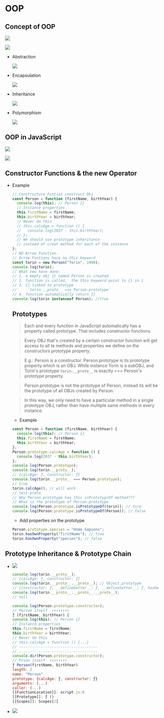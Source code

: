 # OOP

## Concept of OOP

![](img/oop1.png)

![](img/oop2.png)

- Abstraction

  ![](img/oop3.png)

- Encapsulation

  ![](img/oop4.png)

- Inheritance

  ![](img/oop5.png)

- Polymorphism

  ![](img/oop6.png)

## OOP in JavaScript

![](img/oop7.png)

![](img/oop8.png)

## Constructor Functions & the new Operator

- Example

  ```javascript
  // Constructure Funtion construct Obj
  const Person = function (firstName, birthYear) {
    console.log(this); // Person {}
    // Instance properties
    this.firstName = firstName;
    this.birthYear = birthYear;
    // Never do this
    // this.calcAge = function () {
    //   console.log(2037 - this.birthYear);
    // };
    // We should use prototype inheritance
    // instead of creat method for each of the instance
  };
  // NO Arrow Function.
  // Arrow Funtions have no this keyword
  const torin = new Person("Torin", 1990);
  console.log(torin);
  // What new have done:
  // 1. a empty obj {} named Person is created
  // 2. function is called,  the this keyword point to {} in 1
  // 3. {} linked to prototype
  //     `torin.__proto__ === Person.prototype`
  // 4. function automatically return {}
  console.log(torin instanceof Person); //true
  ```

  ## Prototypes

  > Each and every function in JavaScript automatically has a property called prototype. That includes constructor functions.

  > Every OBJ that's created by a certain constructor function will get access to all te methods and properties we define on the constructors prototype property.

  > E.g.: Person is a constructor. Person.prototype is its prototype property which is an OBJ. While instance Torin is a subOBJ, and Torin's prototype `torin.__proto__` is exactly === Person's prototype property.

  > Person.prototype is not the prototype of Person, instead its will be the prototype of all OBJs created by Person.

  > In this way, we only need to have a particular method in a single prototype OBJ, rather than have multiple same methods in every instance.

  - Example

  ```javascript
  const Person = function (firstName, birthYear) {
    console.log(this); // Person {}
    this.firstName = firstName;
    this.birthYear = birthYear;
  };
  Person.prototype.calcAge = function () {
    console.log(2037 - this.birthYear);
  };
  console.log(Person.prototype);
  console.log(torin.__proto__);
  // {calcAge: ƒ, constructor: ƒ}
  console.log(torin.__proto__ === Person.prototype);
  // true
  torin.calcAge(); // will work
  // test proto
  // Why Person.prototype has this isPrototyprOf method???
  // What is the prototype of Person.prototype
  console.log(Person.prototype.isPrototypeOf(torin)); // ture
  console.log(Person.prototype.isPrototypeOf(Person)); // false
  ```

  - Add properties on the prototype

  ```javascript
  Person.prototype.species = "Homo Sapiens";
  torin.hasOwnProperty("firstName"); // true
  torin.hasOwnProperty("species"); // false
  ```

## Prototype Inheritance & Prototype Chain

- ![](img/oop9.png)

  ```javascript
  console.log(torin.__proto__);
  // {calcAge: ƒ, constructor: ƒ}
  console.log(torin.__proto__.__proto__); // Object.prototype
  // {constructor: ƒ, __defineGetter__: ƒ, __defineSetter__: ƒ, hasOwnProperty: ƒ, __lookupGetter__: ƒ, …}
  console.log(torin.__proto__.__proto__.__proto__);
  // null
  ```

  ```javascript
  console.log(Person.prototype.constructor);
  // Person itself  ⬇⬇⬇⬇⬇⬇⬇⬇
  ƒ (firstName, birthYear) {
  console.log(this); // Person {}
  // Instance properties
  this.firstName = firstName;
  this.birthYear = birthYear;
  // Never do this
  // this.calcAge = function () {...}
  // ------------------------------------
  // ------------------------------------
  console.dir(Person.prototype.constructor);
  // Prson itself  ⬇⬇⬇⬇⬇⬇⬇⬇
  ƒ Person(firstName, birthYear)
  length: 2
  name: "Person"
  prototype: {calcAge: ƒ, constructor: ƒ}
  arguments: (...)
  caller: (...)
  [[FunctionLocation]]: script.js:6
  [[Prototype]]: ƒ ()
  [[Scopes]]: Scopes[2]
  ```

- ![](img/oop10.png)
